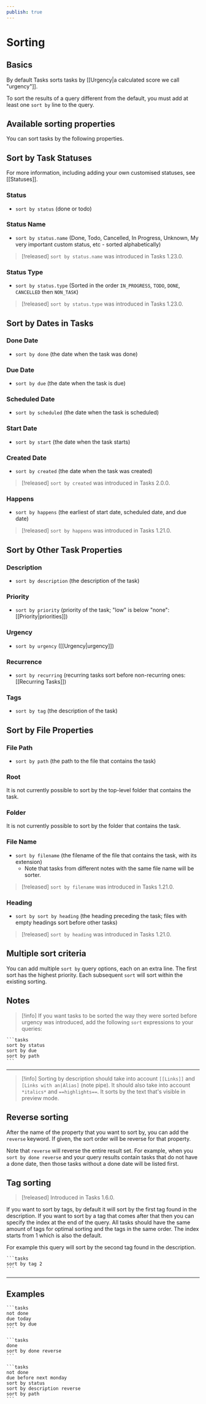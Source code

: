 ```yaml
---
publish: true
---
```


# Sorting

## Basics

By default Tasks sorts tasks by [[Urgency|a calculated score we call "urgency"]].

To sort the results of a query different from the default, you must add at least one `sort by` line to the query.

## Available sorting properties

You can sort tasks by the following properties.

## Sort by Task Statuses

For more information, including adding your own customised statuses, see [[Statuses]].

### Status

- `sort by status` (done or todo)

### Status Name

- `sort by status.name` (Done, Todo, Cancelled, In Progress, Unknown, My very important custom status, etc - sorted alphabetically)

> [!released]
`sort by status.name` was introduced in Tasks 1.23.0.

### Status Type

- `sort by status.type` (Sorted in the order `IN_PROGRESS`, `TODO`, `DONE`, `CANCELLED` then `NON_TASK`)

> [!released]
`sort by status.type` was introduced in Tasks 1.23.0.

## Sort by Dates in Tasks

### Done Date

- `sort by done` (the date when the task was done)

### Due Date

- `sort by due` (the date when the task is due)

### Scheduled Date

- `sort by scheduled` (the date when the task is scheduled)

### Start Date

- `sort by start` (the date when the task starts)

### Created Date

- `sort by created` (the date when the task was created)

> [!released]
`sort by created` was introduced in Tasks 2.0.0.

### Happens

- `sort by happens` (the earliest of start date, scheduled date, and due date)

> [!released]
`sort by happens` was introduced in Tasks 1.21.0.

## Sort by Other Task Properties

### Description

- `sort by description` (the description of the task)

### Priority

- `sort by priority` (priority of the task; "low" is below "none": [[Priority|priorities]])

### Urgency

- `sort by urgency` ([[Urgency|urgency]])

### Recurrence

- `sort by recurring` (recurring tasks sort before non-recurring ones: [[Recurring Tasks]])

### Tags

- `sort by tag` (the description of the task)

## Sort by File Properties

### File Path

- `sort by path` (the path to the file that contains the task)

### Root

It is not currently possible to sort by the top-level folder that contains the task.

### Folder

It is not currently possible to sort by the folder that contains the task.

### File Name

- `sort by filename` (the filename of the file that contains the task, with its extension)
  - Note that tasks from different notes with the same file name will be sorter.

> [!released]
`sort by filename` was introduced in Tasks 1.21.0.

### Heading

- `sort by sort by heading` (the heading preceding the task; files with empty headings sort before other tasks)

> [!released]
`sort by heading` was introduced in Tasks 1.21.0.

## Multiple sort criteria

You can add multiple `sort by` query options, each on an extra line.
The first sort has the highest priority.
Each subsequent `sort` will sort within the existing sorting.

## Notes

> [!info]
> If you want tasks to be sorted the way they were sorted before urgency was introduced,
add the following `sort` expressions to your queries:

    ```tasks
    sort by status
    sort by due
    sort by path
    ```

---

> [!info]
> Sorting by description should take into account `[[Links]]` and `[Links with an|Alias]` (note pipe).
It should also take into account `*italics*` and `==highlights==`.
It sorts by the text that's visible in preview mode.

## Reverse sorting

After the name of the property that you want to sort by, you can add the `reverse` keyword.
If given, the sort order will be reverse for that property.

Note that `reverse` will reverse the entire result set.
For example, when you `sort by done reverse` and your query results contain tasks that do not have a done date, then those tasks without a done date will be listed first.

## Tag sorting

> [!released]
Introduced in Tasks 1.6.0.

If you want to sort by tags, by default it will sort by the first tag found in the description. If you want to sort by a tag that comes after that then you can specify the index at the end of the query. All tasks should have the same amount of tags for optimal sorting and the tags in the same order. The index starts from 1 which is also the default.

For example this query will sort by the second tag found in the description.

    ```tasks
    sort by tag 2
    ```

---

## Examples

    ```tasks
    not done
    due today
    sort by due
    ```

    ```tasks
    done
    sort by done reverse
    ```

    ```tasks
    not done
    due before next monday
    sort by status
    sort by description reverse
    sort by path
    ```
